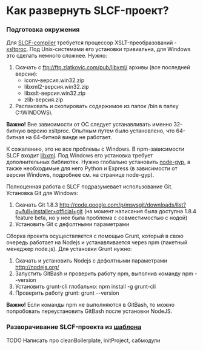 Как развернуть SLCF-проект?
=========


### Подготовка окружения

Для [SLCF-compiler](https://github.com/bivihoba/slcf-compiler) требуется процессор XSLT-преобразований - [xsltproc](http://xmlsoft.org/XSLT/xsltproc2.html).
Под Unix-системами его установки тривиальна, для Windows это сделать немного сложнее. Нужно:

1. Скачать с ftp://ftp.zlatkovic.com/pub/libxml/ архивы (все последней версии):
	- iconv-версия.win32.zip
	- libxml2-версия.win32.zip
	- libxslt-версия.win32.zip
	- zlib-версия.zip
2. Распаковать и скопировать содержимое из папок /bin в папку C:\WINDOWS\

**Важно!** Вне зависимости от ОС следует устанавливать именно 32-битную версию xsltproc.
Опытным путем было установлено, что 64-битная на 64-битной винде не работает.

К сожалению, это не все проблемы с Windows.
В npm-зависимости SLCF входит [libxml](https://github.com/polotek/libxmljs).
Под Windows его установка требует дополнительных библиотек.
Нужно глобально установить [node-gyp](https://github.com/TooTallNate/node-gyp),
а также необходимые для него Python и Express (в зависимости от версии Windows, подробнее см. на странице node-gyp).

Полноценная работа с SLCF подразумевает использование Git. Установка Git для Windows:
 
1. Cкачать Git 1.8.3 http://code.google.com/p/msysgit/downloads/list?q=full+installer+official+git  (на момент написания была доступна 1.8.4 feature beta, но у нее была проблема с совместимостью с нодой)
2. Установить Git с дефолтными параметрами

Сборка проекта осуществляется с помощью Grunt, который в свою очередь работает на Nodejs и устанавливается через npm (пакетный менеджер node.js). Для установки Grunt нужно:

1. Скачать и установить Nodejs с дефолтными параметрами http://nodejs.org/
2. Запустить GitBash и проверить работу npm, выполнив команду 
	npm --version
3. Установить grunt-cli глобально:
	npm install -g grunt-cli
4. Проверить работу grunt:
	grunt --version

**Важно!** Если команды npm не выполняются в GitBash, то можно попробовать переустановить GitBash после установки NodeJS.   


### Разворачивание SLCF-проекта из [шаблона](https://github.com/bivihoba/slcf-boilerplate)

TODO Написать про cleanBoilerplate, initProject, сабмодули